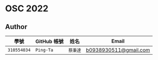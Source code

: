 # OSC 2022

## Author

| 學號 | GitHub 帳號 | 姓名 | Email |
| --- | ----------- | --- | --- |
|`310554034`| `Ping-Ta` | `蔡秉達` | b0938930511@gmail.com |

